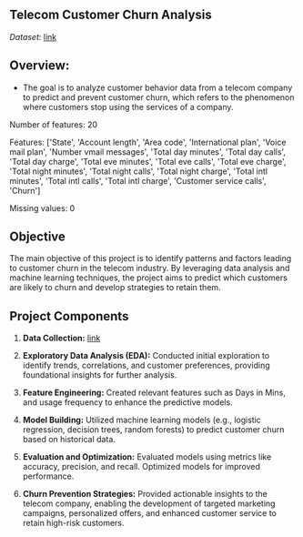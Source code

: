 ## Telecom Customer Churn Analysis

*Dataset:* [link](https://www.kaggle.com/datasets/becksddf/churn-in-telecoms-dataset)

## Overview:
- The goal is to analyze customer behavior data from a telecom company to predict and prevent customer churn, which refers to the phenomenon where customers stop using the services of a company.

Number of features: 20

Features:
['State', 'Account length', 'Area code', 'International plan', 'Voice mail plan', 'Number vmail messages', 'Total day minutes', 'Total day calls', 'Total day charge', 'Total eve minutes', 'Total eve calls', 'Total eve charge', 'Total night minutes', 'Total night calls', 'Total night charge', 'Total intl minutes', 'Total intl calls', 'Total intl charge', 'Customer service calls', 'Churn']

Missing values: 0

## Objective

The main objective of this project is to identify patterns and factors leading to customer churn in the telecom industry. By leveraging data analysis and machine learning techniques, the project aims to predict which customers are likely to churn and develop strategies to retain them.

## Project Components

1. **Data Collection:** [link](https://www.kaggle.com/datasets/becksddf/churn-in-telecoms-dataset)

2. **Exploratory Data Analysis (EDA):** Conducted initial exploration to identify trends, correlations, and customer preferences, providing foundational insights for further analysis.

3. **Feature Engineering:** Created relevant features such as Days in Mins, and usage frequency to enhance the predictive models.

4. **Model Building:** Utilized machine learning models (e.g., logistic regression, decision trees, random forests) to predict customer churn based on historical data.

5. **Evaluation and Optimization:** Evaluated models using metrics like accuracy, precision, and recall. Optimized models for improved performance.

6. **Churn Prevention Strategies:** Provided actionable insights to the telecom company, enabling the development of targeted marketing campaigns, personalized offers, and enhanced customer service to retain high-risk customers.